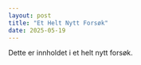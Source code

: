 ```yaml
---
layout: post
title: "Et Helt Nytt Forsøk"
date: 2025-05-19
---
```


Dette er innholdet i et helt nytt forsøk.
